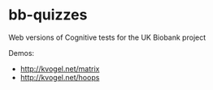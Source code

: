 # bb-quizzes

Web versions of Cognitive tests for the UK Biobank project

Demos:

* <http://kvogel.net/matrix>
* <http://kvogel.net/hoops>
